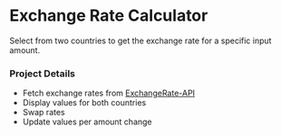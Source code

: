 # Exchange Rate Calculator

Select from two countries to get the exchange rate for a specific input amount.

### Project Details

- Fetch exchange rates from [ExchangeRate-API](https://api.exchangerate-api.com/)
- Display values for both countries
- Swap rates
- Update values per amount change
